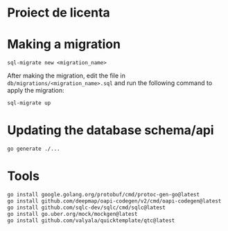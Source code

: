 # Proiect de licenta

# Making a migration

```
sql-migrate new <migration_name>
```

After making the migration, edit the file in `db/migrations/<migration_name>.sql` and run the following command to apply the migration:

```
sql-migrate up
```

# Updating the database schema/api

```
go generate ./...
```

# Tools

```bash
go install google.golang.org/protobuf/cmd/protoc-gen-go@latest
go install github.com/deepmap/oapi-codegen/v2/cmd/oapi-codegen@latest
go install github.com/sqlc-dev/sqlc/cmd/sqlc@latest
go install go.uber.org/mock/mockgen@latest
go install github.com/valyala/quicktemplate/qtc@latest
```
